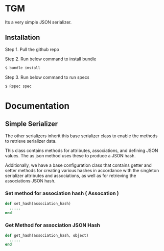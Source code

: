 # TGM
Its a very simple JSON serializer. 
## Installation
Step 1. Pull the github repo

Step 2. Run below command to install bundle
```bash
$ bundle install
```
Step 3. Run below command to run specs
```bash
$ Rspec spec
```

# Documentation

## Simple Serializer
The other serializers inherit this base serializer class to enable the methods to retrieve serializer data.

This class contains methods for attributes, associations, and defining JSON values. The as json method uses these to produce a JSON hash.

Additionally, we have a base configuration class that contains getter and setter methods for creating various hashes in accordance with the singleton serializer attributes and associations, as well as for retrieving the associations JSON hash.

### Set method for association hash ( Assocation )

```ruby
def set_hash(association_hash) 
  .....
end
```
### Get Method for association JSON Hash
```ruby
def get_hash(association_hash, object)
  .....
end
```

